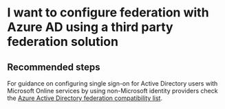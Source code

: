 <properties
	pageTitle="I want to configure federation with Azure AD using a third party federation solution"
	description="A user wants to use a 3rd party Idp with Azure AD"
	service="microsoft.aad"
	resource="Microsoft_AAD_IAM"
	authors="billmath"
	displayOrder="4"
	selfHelpType="generic"
	supportTopicIds="32570970"
	resourceTags=""
	productPesIds="14785"
	cloudEnvironments="public, Fairfax, Mooncake"
	articleId="0c389b68-1f54-4782-93be-ddfd0626eed4"
	ownershipId="ASEP_ContentService_Placeholder"
/>

# I want to configure federation with Azure AD using a third party federation solution

## **Recommended steps**
For guidance on configuring single sign-on for Active Directory users with Microsoft Online services by using non-Microsoft identity providers check the [Azure Active Directory federation compatibility list](https://docs.microsoft.com/azure/active-directory/connect/active-directory-aadconnect-federation-compatibility#azure-active-directory).
